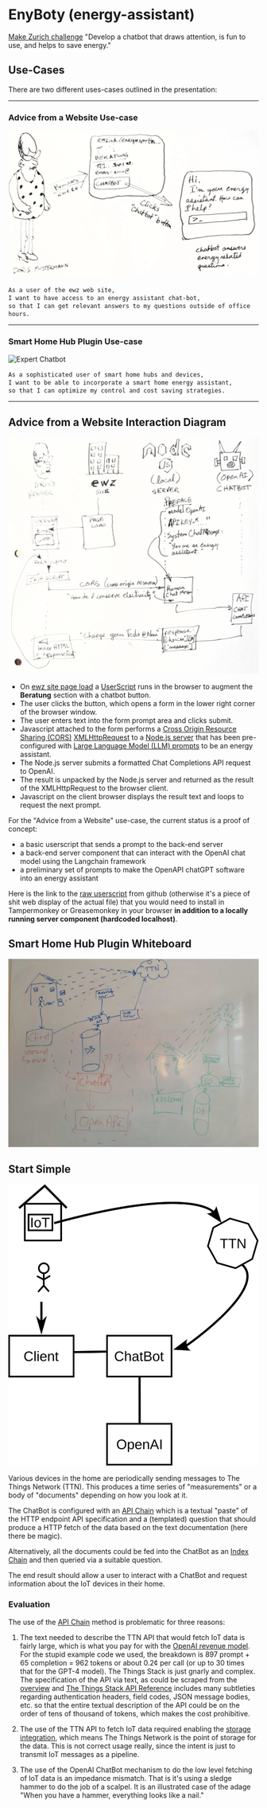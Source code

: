 # EnyBoty (energy-assistant)

[Make Zurich challenge](https://makezurich.ch/start/3/) "Develop a chatbot that draws attention, is fun to use, and helps to save energy."

## Use-Cases

There are two different uses-cases outlined in the presentation:

---

### Advice from a Website Use-case

![Advisor Chatbot](/assets/advice-use-case.png "Advise from a web site use-case")

    As a user of the ewz web site,
    I want to have access to an energy assistant chat-bot, 
    so that I can get relevant answers to my questions outside of office hours.

---

### Smart Home Hub Plugin Use-case

![Expert Chatbot](/assets/smart-controller-module.png "Smart Hub plug-in use-case")

    As a sophisticated user of smart home hubs and devices,
    I want to be able to incorporate a smart home energy assistant, 
    so that I can optimize my control and cost saving strategies.

---

## Advice from a Website Interaction Diagram

![Advisor Chatbot Interaction](/assets/advice-interaction-diagram.jpg "Advice from a web site interaction diagram")


- On [ewz site page load](https://www.ewz.ch/de/private/strom/strom-sparen/energiespartipps.html)
a [UserScript](https://en.wikipedia.org/wiki/Userscript) runs in the browser to augment the **Beratung** section with a chatbot button.
- The user clicks the button, which opens a form in the lower right corner of the browser window.
- The user enters text into the form prompt area and clicks submit.
- Javascript attached to the form performs a [Cross Origin Resource Sharing (CORS)](https://developer.mozilla.org/en-US/docs/Web/HTTP/CORS) [XMLHttpRequest](https://developer.mozilla.org/en-US/docs/Web/API/XMLHttpRequest)
to a [Node.js server](https://nodejs.org/en/about) that has been pre-configured with [Large Language Model (LLM) prompts](https://platform.openai.com/examples/default-factual-answering?lang=node.js) to be an energy assistant.
- The Node.js server submits a formatted Chat Completions API request to OpenAI.
- The result is unpacked by the Node.js server and returned as the result of the XMLHttpRequest to the browser client.
- Javascript on the client browser displays the result text and loops to request the next prompt.

For the "Advice from a Website" use-case, the current status is a proof of concept:
- a basic userscript that sends a prompt to the back-end server
- a back-end server component that can interact with the OpenAI chat model using the Langchain framework
- a preliminary set of prompts to make the OpenAPI chatGPT software into an energy assistant

Here is the link to the [raw userscript](https://github.com/derrickoswald/energy-assistant/raw/main/client/Energy%20Assistant.user.js)
from github (otherwise it's a piece of shit web display of the actual file)
that you would need to install in Tampermonkey or Greasemonkey in your browser
**in addition to a locally running server component (hardcoded localhost)**.


## Smart Home Hub Plugin Whiteboard

![Smart Home Hub Plugin Whiteboard](/assets/whiteboard.jpg "whiteboard concept")

## Start Simple

![Smart Home Hub Plugin Architecture](/assets/architecture.svg "architecture diagram")

Various devices in the home are periodically sending messages to The Things Network (TTN).
This produces a time series of "measurements" or a body of "documents" depending on how you look at it.

The ChatBot is configured with an [API Chain](https://js.langchain.com/docs/modules/chains/other_chains/api_chain) which is a textual "paste" of the HTTP endpoint API specification and
a (templated) question that should produce a HTTP fetch of the data based on the text documentation (here there be magic).

Alternatively, all the documents could be fed into the ChatBot as an [Index Chain](https://js.langchain.com/docs/modules/chains/index_related_chains/document_qa) and then queried via a suitable question.

The end result should allow a user to interact with a ChatBot and request information about the IoT
devices in their home.

### Evaluation

The use of the [API Chain](https://js.langchain.com/docs/modules/chains/other_chains/api_chain) method is problematic for three reasons:

1. The text needed to describe the TTN API that would fetch IoT data is fairly large, which is what you pay for with the [OpenAI revenue model](https://openai.com/pricing). For the stupid example code we used, the breakdown is 897 prompt + 65 completion = 962 tokens or about 0.2&cent; per call (or up to 30 times that for the GPT-4 model). The Things Stack is just gnarly and complex. The specification of the API via text, as could be scraped from the [overview](https://www.thethingsindustries.com/docs/the-things-stack/interact/api/) and [The Things Stack API Reference](https://www.thethingsindustries.com/docs/reference/api/) includes many subtleties regarding authentication headers, field codes, JSON message bodies, etc. so that the entire textual description of the API could be on the order of tens of thousand of tokens, which makes the cost prohibitive.

2. The use of the TTN API to fetch IoT data required enabling the [storage integration](https://www.thethingsindustries.com/docs/reference/api/storage_integration/), which means The Things Network is the point of storage for the data. This is not correct usage really, since the intent is just to transmit IoT messages as a pipeline.

3. The use of the OpenAI ChatBot mechanism to do the low level fetching of IoT data is an impedance mismatch. That is it's using a sledge hammer to do the job of a scalpel. It is an illustrated case of the adage "When you have a hammer, everything looks like a nail."



